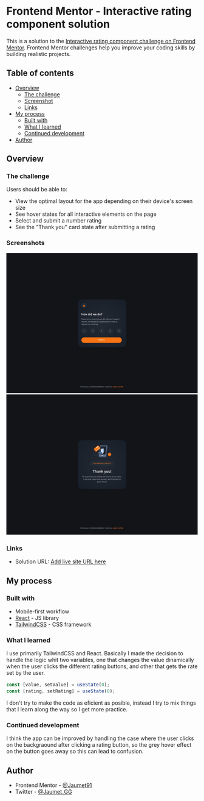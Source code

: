 # Frontend Mentor - Interactive rating component solution

This is a solution to the [Interactive rating component challenge on Frontend Mentor](https://www.frontendmentor.io/challenges/interactive-rating-component-koxpeBUmI). Frontend Mentor challenges help you improve your coding skills by building realistic projects.

## Table of contents

- [Overview](#overview)
  - [The challenge](#the-challenge)
  - [Screenshot](#screenshot)
  - [Links](#links)
- [My process](#my-process)
  - [Built with](#built-with)
  - [What I learned](#what-i-learned)
  - [Continued development](#continued-development)
- [Author](#author)

## Overview

### The challenge

Users should be able to:

- View the optimal layout for the app depending on their device's screen size
- See hover states for all interactive elements on the page
- Select and submit a number rating
- See the "Thank you" card state after submitting a rating

### Screenshots

![](./screenshot_main.jpg)
![](./screenshot_thankyou.jpg)

### Links

- Solution URL: [Add live site URL here](https://dashing-zuccutto-3476b2.netlify.app/)

## My process

### Built with

- Mobile-first workflow
- [React](https://reactjs.org/) - JS library
- [TailwindCSS](https://tailwindcss.com/) - CSS framework

### What I learned

I use primarily TailwindCSS and React. Basically I made the decision to handle the logic whit two variables, one that changes the value dinamically when the user clicks the different rating buttons, and other that gets the rate set by the user.

```js
const [value, setValue] = useState(0);
const [rating, setRating] = useState(0);
```

I don't try to make the code as eficient as posible, instead I try to mix things that I learn along the way so I get more practice.

### Continued development

I think the app can be improved by handling the case where the user clicks on the backgraound after clicking a rating button, so the grey hover effect on the button goes away so this can lead to confusion.

## Author

- Frontend Mentor - [@Jaumet91](https://www.frontendmentor.io/profile/Jaumet91)
- Twitter - [@Jaumet_GG](https://twitter.com/Jaumet_GG)
